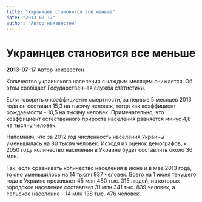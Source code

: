 ```yaml
---
title: "Украинцев становится все меньше"
date: "2013-07-17"
author: "Автор неизвестен"
---
```


# Украинцев становится все меньше

**2013-07-17** Автор неизвестен

Количество украинского населения с каждым месяцем снижается. Об этом сообщает Государственная служба статистики.

Если говорить о коэффициенте смертности, за первые 5 месяцев 2013 года он составил 15,3 на тысячу человек, тогда как коэффициент рождаемости - 10,5 на тысячу человек. Примечательно, что коэффициент естественного прироста населения равняется минус 4,8 на тысячу человек.

Напомним, что за 2012 год численность населения Украины уменьшилась на 80 тысяч человек. Исходя из оценок демографов, к 2050 году количество населения в Украине будет составлять около 36 млн.

Так, если сравнивать количество населения в июне и в мае 2013 года, то оно уменьшилось на 14 тысяч 937 человек. Всего на 1 июня текущего года в Украине проживает 45 млн 480 тыс. 315 людей, из которых городское население составляет 31 млн 341 тыс. 839 человек, а сельское население - 14 млн 138 тыс. 476 человек.